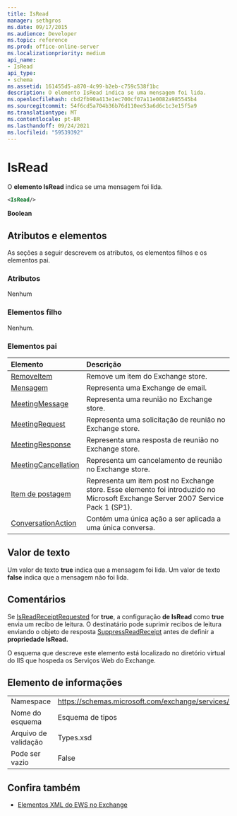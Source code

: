 ```yaml
---
title: IsRead
manager: sethgros
ms.date: 09/17/2015
ms.audience: Developer
ms.topic: reference
ms.prod: office-online-server
ms.localizationpriority: medium
api_name:
- IsRead
api_type:
- schema
ms.assetid: 161455d5-a870-4c99-b2eb-c759c538f1bc
description: O elemento IsRead indica se uma mensagem foi lida.
ms.openlocfilehash: cbd2fb90a413e1ec700cf07a11e0082a985545b4
ms.sourcegitcommit: 54f6cd5a704b36b76d110ee53a6d6c1c3e15f5a9
ms.translationtype: MT
ms.contentlocale: pt-BR
ms.lasthandoff: 09/24/2021
ms.locfileid: "59539392"
---
```

# <a name="isread"></a>IsRead

O **elemento IsRead** indica se uma mensagem foi lida. 
  
```XML
<IsRead/>
```

 **Boolean**
## <a name="attributes-and-elements"></a>Atributos e elementos

As seções a seguir descrevem os atributos, os elementos filhos e os elementos pai.
  
### <a name="attributes"></a>Atributos

Nenhum
  
### <a name="child-elements"></a>Elementos filho

Nenhum.
  
### <a name="parent-elements"></a>Elementos pai

|**Elemento**|**Descrição**|
|:-----|:-----|
|[RemoveItem](removeitem.md) <br/> |Remove um item do Exchange store.  <br/> |
|[Mensagem](message-ex15websvcsotherref.md) <br/> |Representa uma Exchange de email.  <br/> |
|[MeetingMessage](meetingmessage.md) <br/> |Representa uma reunião no Exchange store.  <br/> |
|[MeetingRequest](meetingrequest.md) <br/> |Representa uma solicitação de reunião no Exchange store.  <br/> |
|[MeetingResponse](meetingresponse.md) <br/> |Representa uma resposta de reunião no Exchange store.  <br/> |
|[MeetingCancellation](meetingcancellation.md) <br/> |Representa um cancelamento de reunião no Exchange store.  <br/> |
|[Item de postagem](postitem.md) <br/> |Representa um item post no Exchange store. Esse elemento foi introduzido no Microsoft Exchange Server 2007 Service Pack 1 (SP1).  <br/> |
|[ConversationAction](conversationaction.md) <br/> |Contém uma única ação a ser aplicada a uma única conversa.  <br/> |
   
## <a name="text-value"></a>Valor de texto

Um valor de texto **true** indica que a mensagem foi lida. Um valor de texto **false** indica que a mensagem não foi lida. 
  
## <a name="remarks"></a>Comentários

Se [IsReadReceiptRequested](isreadreceiptrequested.md) for **true**, a configuração **de IsRead** como **true** envia um recibo de leitura. O destinatário pode suprimir recibos de leitura enviando o objeto de resposta [SuppressReadReceipt](suppressreadreceipt.md) antes de definir a **propriedade IsRead.** 
  
O esquema que descreve este elemento está localizado no diretório virtual do IIS que hospeda os Serviços Web do Exchange.
  
## <a name="element-information"></a>Elemento de informações

|||
|:-----|:-----|
|Namespace  <br/> |https://schemas.microsoft.com/exchange/services/2006/types  <br/> |
|Nome do esquema  <br/> |Esquema de tipos  <br/> |
|Arquivo de validação  <br/> |Types.xsd  <br/> |
|Pode ser vazio  <br/> |False  <br/> |
   
## <a name="see-also"></a>Confira também



- [Elementos XML do EWS no Exchange](ews-xml-elements-in-exchange.md)

